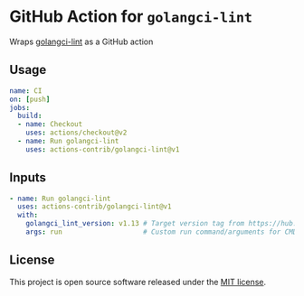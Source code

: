 # GitHub Action for `golangci-lint`

Wraps [golangci-lint](https://github.com/golangci/golangci-lint) as a GitHub action

## Usage

```yaml
name: CI
on: [push]
jobs:
  build:
  - name: Checkout
    uses: actions/checkout@v2
  - name: Run golangci-lint
    uses: actions-contrib/golangci-lint@v1
```

## Inputs

```yaml
- name: Run golangci-lint
  uses: actions-contrib/golangci-lint@v1
  with:
    golangci_lint_version: v1.13 # Target version tag from https://hub.docker.com/r/golangci/golangci-lint/tags
    args: run                    # Custom run command/arguments for CMD
```

## License

[mit]: https://opensource.org/licenses/MIT

This project is open source software released under the [MIT license][mit].
